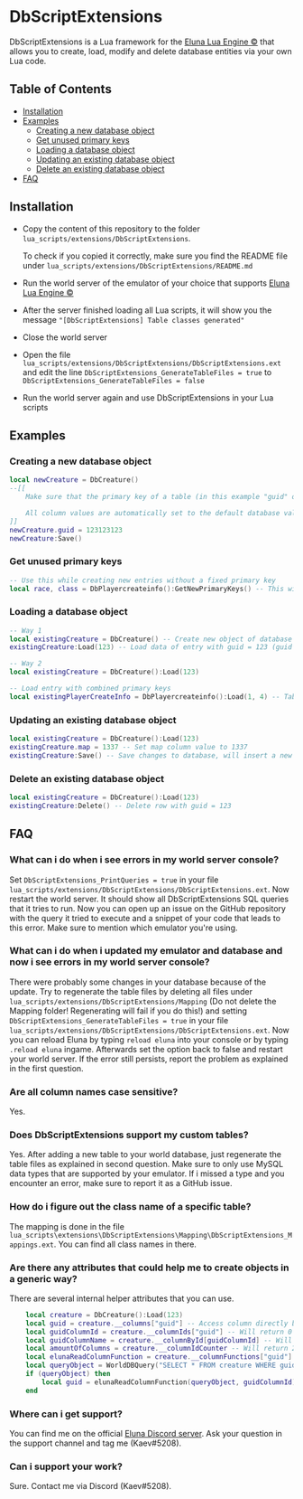 # DbScriptExtensions

DbScriptExtensions is a Lua framework for the [Eluna Lua Engine ©](https://github.com/ElunaLuaEngine/Eluna) that allows you to create, load, modify and delete database entities via your own Lua code.

## Table of Contents

  - [Installation](#installation)
  - [Examples](#examples)
    - [Creating a new database object](#creating-a-new-database-object)
    - [Get unused primary keys](#get-unused-primary-keys)
    - [Loading a database object](#loading-a-database-object)
    - [Updating an existing database object](#updating-an-existing-database-object)
    - [Delete an existing database object](#delete-an-existing-database-object)
  - [FAQ](#faq)

## Installation
* Copy the content of this repository to the folder `lua_scripts/extensions/DbScriptExtensions`.
  
  To check if you copied it correctly, make sure you find the README file under `lua_scripts/extensions/DbScriptExtensions/README.md`
* Run the world server of the emulator of your choice that supports [Eluna Lua Engine ©](https://github.com/ElunaLuaEngine/Eluna)
* After the server finished loading all Lua scripts, it will show you the message `"[DbScriptExtensions] Table classes generated"`
* Close the world server
* Open the file `lua_scripts/extensions/DbScriptExtensions/DbScriptExtensions.ext` and edit the line `DbScriptExtensions_GenerateTableFiles = true` to `DbScriptExtensions_GenerateTableFiles = false`
* Run the world server again and use DbScriptExtensions in your Lua scripts

## Examples
### Creating a new database object

```lua
local newCreature = DbCreature()
--[[
    Make sure that the primary key of a table (in this example "guid" of table "creature") isn't already existing, otherwise the object will not properly track changes to existing values in the database.

    All column values are automatically set to the default database values when you're creating a new object.
]]
newCreature.guid = 123123123 
newCreature:Save()
```

### Get unused primary keys
```lua
-- Use this while creating new entries without a fixed primary key
local race, class = DbPlayercreateinfo():GetNewPrimaryKeys() -- This will return race = 12, class = 12 because the highest race and class in the table playercreateinfo are ID 11. It will always return all primary key columns.
```

### Loading a database object
```lua
-- Way 1
local existingCreature = DbCreature() -- Create new object of database table creature
existingCreature:Load(123) -- Load data of entry with guid = 123 (guid is the primary key of creature)

-- Way 2
local existingCreature = DbCreature():Load(123)

-- Load entry with combined primary keys
local existingPlayerCreateInfo = DbPlayercreateinfo():Load(1, 4) -- Table playercreateinfo has a combined primary key based on column race and class. The order will always be the same as in the database which means we're loading the entry with race = 1 AND class = 4
```

### Updating an existing database object
```lua
local existingCreature = DbCreature():Load(123) 
existingCreature.map = 1337 -- Set map column value to 1337
existingCreature:Save() -- Save changes to database, will insert a new entry with guid 123 or update existing entry with guid 123
```

### Delete an existing database object
```lua
local existingCreature = DbCreature():Load(123) 
existingCreature:Delete() -- Delete row with guid = 123
```

## FAQ
### What can i do when i see errors in my world server console?
Set `DbScriptExtensions_PrintQueries = true` in your file `lua_scripts/extensions/DbScriptExtensions/DbScriptExtensions.ext`. Now restart the world server. It should show all DbScriptExtensions SQL queries that it tries to run. Now you can open up an issue on the GitHub repository with the query it tried to execute and a snippet of your code that leads to this error. Make sure to mention which emulator you're using.

### What can i do when i updated my emulator and database and now i see errors in my world server console?
There were probably some changes in your database because of the update. Try to regenerate the table files by deleting all files under `lua_scripts/extensions/DbScriptExtensions/Mapping` (Do not delete the Mapping folder! Regenerating will fail if you do this!) and setting `DbScriptExtensions_GenerateTableFiles = true` in your file `lua_scripts/extensions/DbScriptExtensions/DbScriptExtensions.ext`. Now you can reload Eluna by typing `reload eluna` into your console or by typing `.reload eluna` ingame. Afterwards set the option back to false and restart your world server. If the error still persists, report the problem as explained in the first question.

### Are all column names case sensitive?
Yes.

### Does DbScriptExtensions support my custom tables?
Yes. After adding a new table to your world database, just regenerate the table files as explained in second question. Make sure to only use MySQL data types that are supported by your emulator. If i missed a type and you encounter an error, make sure to report it as a GitHub issue.

### How do i figure out the class name of a specific table?
The mapping is done in the file `lua_scripts\extensions\DbScriptExtensions\Mapping\DbScriptExtensions_Mappings.ext`. You can find all class names in there.

### Are there any attributes that could help me to create objects in a generic way?
There are several internal helper attributes that you can use.
```lua
    local creature = DbCreature():Load(123)
    local guid = creature.__columns["guid"] -- Access column directly by name, same value as creature.guid
    local guidColumnId = creature.__columnIds["guid"] -- Will return 0 because guid is the first column in the table creature (it's 0 based because the ElunaQuery functions are 0 based. Lua is usually 1 based)
    local guidColumnName = creature.__columnById[guidColumnId] -- Will return "guid" because column 1 is guid as seen in the line above
    local amountOfColumns = creature.__columnIdCounter -- Will return 24 because the table creature has 24 columns
    local elunaReadColumnFunction = creature.__columnFunctions["guid"] -- Will return function ElunaQuery:GetUInt32 because this is the function to read the value out of an query object. Use like this: elunaReadColumnFunction(query, columnId)
    local queryObject = WorldDBQuery("SELECT * FROM creature WHERE guid = 123")
    if (queryObject) then
        local guid = elunaReadColumnFunction(queryObject, guidColumnId) -- Will return 123
    end
```

### Where can i get support?
You can find me on the official [Eluna Discord server](https://discord.gg/Ed5HK3Dc). Ask your question in the support channel and tag me (Kaev#5208).

### Can i support your work?
Sure. Contact me via Discord (Kaev#5208).
